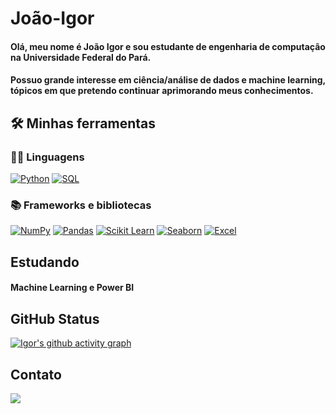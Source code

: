# João-Igor

#### Olá, meu nome é João Igor e sou estudante de engenharia de computação na Universidade Federal do Pará.

#### Possuo grande interesse em ciência/análise de dados e machine learning, tópicos em que pretendo continuar aprimorando meus conhecimentos.

## 🛠️ Minhas ferramentas

### 👨‍💻 Linguagens

<p>
    <a href="https://github.com/search?q=user%3ADenverCoder1+is%3Arepo+language%3Apython"><img alt="Python" src="https://img.shields.io/badge/Python%20-%2314354C.svg?logo=python&logoColor=white"></a>
    <a href="https://github.com/search?q=user%3ADenverCoder1+is%3Arepo+language%3Asql"><img alt="SQL" src="https://img.shields.io/badge/SQL%20-%23025E8C.svg?logo=amazon-dynamodb&logoColor=white"></a>

### :books: Frameworks e bibliotecas 

<p>
    <a href="#"><img alt="NumPy" src="https://img.shields.io/badge/Numpy%20-%23013243.svg?logo=numpy&logoColor=white"></a>
    <a href="#"><img alt="Pandas" src="https://img.shields.io/badge/Pandas%20-%23150458.svg?logo=pandas&logoColor=white"></a>
    <a href="#"><img alt="Scikit Learn" src="https://img.shields.io/badge/Scikit_Learn-ffffff.svg?logo=scikitlearn&logoColor=orange"></a>
    <a href="#"><img alt="Seaborn" src="https://img.shields.io/badge/Seaborn%20-%23013243.svg?logo=seaborn&logoColor=white"></a>
    <a href="#"><img alt="Excel" src="https://img.shields.io/badge/Excel%20-%2381C784.svg?logo=microsoft-excel&logoColor=white"></a>
</p>
          
## Estudando
#### Machine Learning e Power BI

## GitHub Status
[![Igor's github activity graph](https://github-readme-activity-graph.vercel.app/graph?username=JIgor08&theme=react-dark)](https://github.com/JIgor08/github-readme-activity-graph)

## Contato
<a href="https://www.linkedin.com/in/jo%C3%A3o-igor-dos-santos-15079220b/" target="_blank"><img src="https://img.shields.io/badge/Linkedin-1877F2?style=for-the-badge&logo=linkedin&logoColor=white" target="_blank"></a>

